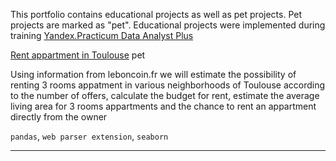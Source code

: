 This portfolio contains educational projects as well as pet projects. Pet projects are marked as "pet". Educational projects were implemented during training <a href="https://practicum.yandex.ru/promo/long-courses/data-analyst">Yandex.Practicum Data Analyst Plus</a>

<a href="https://github.com/EkaterinaTerentyeva/data_analyst_portfolio/blob/main/Rent%20apartment%20Toulouse.ipynb">Rent appartment in Toulouse</a> pet

Using information from leboncoin.fr we will estimate the possibility of renting 3 rooms appatment in various neighborhoods of Toulouse according to the number of offers, calculate the budget for rent, estimate the average living area for 3 rooms appartments and  the chance to rent an appartment directly from the owner

`pandas`, `web parser extension`, `seaborn`
 <hr>

